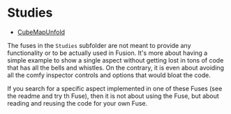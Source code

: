 # Studies

* [CubeMapUnfold](CubeMapUnfold.md)

The fuses in the `Studies` subfolder are not meant to provide any functionality or to be actually used in Fusion. It's more about having a simple example to show a single aspect without getting lost in tons of code that has all the bells and whistles. On the contrary, it is even about avoiding all the comfy inspector controls and options that would bloat the code.

If you search for a specific aspect implemented in one of these Fuses (see the readme and try th Fuse), then it is not about using the Fuse, but about reading and reusing the code for your own Fuse.
